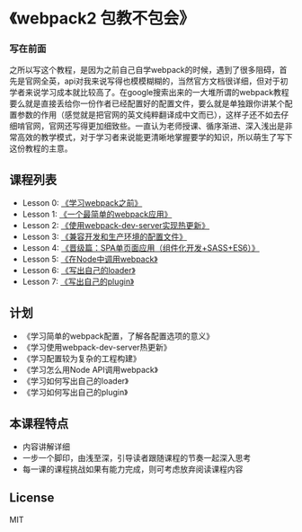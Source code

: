 # 《webpack2 包教不包会》

### 写在前面
之所以写这个教程，是因为之前自己自学webpack的时候，遇到了很多阻碍，首先是官网全英，api对我来说写得也模模糊糊的，当然官方文档很详细，但对于初学者来说学习成本就比较高了。在google搜索出来的一大堆所谓的webpack教程要么就是直接丢给你一份作者已经配置好的配置文件，要么就是单独跟你讲某个配置参数的作用（感觉就是把官网的英文纯粹翻译成中文而已），这样子还不如去仔细啃官网，官网还写得更加细致些。一直认为老师授课、循序渐进、深入浅出是非常高效的教学模式，对于学习者来说能更清晰地掌握要学的知识，所以萌生了写下这份教程的主意。  

## 课程列表

* Lesson 0: [《学习webpack之前》](https://github.com/kingvid-chan/webpack-lessons/tree/master/lesson0)
* Lesson 1: [《一个最简单的webpack应用》](https://github.com/kingvid-chan/webpack-lessons/tree/master/lesson1)
* Lesson 2: [《使用webpack-dev-server实现热更新》](https://github.com/kingvid-chan/webpack-lessons/tree/master/lesson2)
* Lesson 3: [《兼容开发和生产环境的配置文件》](https://github.com/kingvid-chan/webpack-lessons/tree/master/lesson3)
* Lesson 4: [《晋级篇：SPA单页面应用（组件化开发+SASS+ES6）》](https://github.com/kingvid-chan/webpack-lessons/tree/master/lesson4)
* Lesson 5: [《在Node中调用webpack》](https://github.com/kingvid-chan/webpack-lessons/tree/master/lesson5)
* Lesson 6: [《写出自己的loader》](https://github.com/kingvid-chan/webpack-lessons/tree/master/lesson6)
* Lesson 7: [《写出自己的plugin》](https://github.com/kingvid-chan/webpack-lessons/tree/master/lesson7)

## 计划

* 《学习简单的webpack配置，了解各配置选项的意义》
* 《学习使用webpack-dev-server热更新》
* 《学习配置较为复杂的工程构建》
* 《学习怎么用Node API调用webpack》
* 《学习如何写出自己的loader》
* 《学习如何写出自己的plugin》

## 本课程特点

* 内容讲解详细
* 一步一个脚印，由浅至深，引导读者跟随课程的节奏一起深入思考
* 每一课的课程挑战如果有能力完成，则可考虑放弃阅读课程内容

## License

MIT
